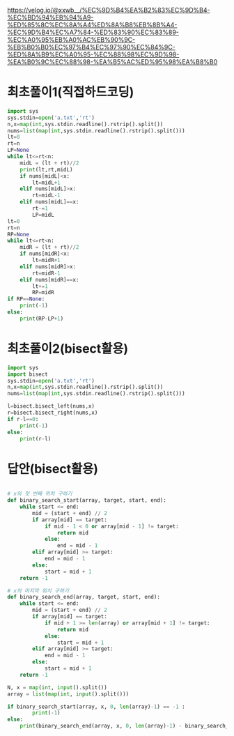 https://velog.io/@xxwb__/%EC%9D%B4%EA%B2%83%EC%9D%B4-%EC%BD%94%EB%94%A9-%ED%85%8C%EC%8A%A4%ED%8A%B8%EB%8B%A4-%EC%9D%B4%EC%A7%84-%ED%83%90%EC%83%89-%EC%A0%95%EB%A0%AC%EB%90%9C-%EB%B0%B0%EC%97%B4%EC%97%90%EC%84%9C-%ED%8A%B9%EC%A0%95-%EC%88%98%EC%9D%98-%EA%B0%9C%EC%88%98-%EA%B5%AC%ED%95%98%EA%B8%B0
# 최초풀이1(직접하드코딩)
```python
import sys
sys.stdin=open('a.txt','rt')
n,x=map(int,sys.stdin.readline().rstrip().split())
nums=list(map(int,sys.stdin.readline().rstrip().split()))
lt=0
rt=n
LP=None
while lt<=rt<n:
    midL = (lt + rt)//2
    print(lt,rt,midL)
    if nums[midL]<x:
        lt=midL+1
    elif nums[midL]>x:
        rt=midL-1
    elif nums[midL]==x:
        rt-=1
        LP=midL
lt=0
rt=n
RP=None
while lt<=rt<n:
    midR = (lt + rt)//2
    if nums[midR]<x:
        lt=midR+1
    elif nums[midR]>x:
        rt=midR-1
    elif nums[midR]==x:
        lt+=1
        RP=midR
if RP==None:
    print(-1)
else:
    print(RP-LP+1)
```

# 최초풀이2(bisect활용)

```python
import sys
import bisect
sys.stdin=open('a.txt','rt')
n,x=map(int,sys.stdin.readline().rstrip().split())
nums=list(map(int,sys.stdin.readline().rstrip().split()))

l=bisect.bisect_left(nums,x)
r=bisect.bisect_right(nums,x)
if r-l==0:
    print(-1)
else:
    print(r-l)
```

# 답안(bisect활용)

```python

# x의 첫 번째 위치 구하기
def binary_search_start(array, target, start, end):
    while start <= end:
        mid = (start + end) // 2
        if array[mid] == target:
            if mid - 1 < 0 or array[mid - 1] != target:
                return mid
            else:
                end = mid - 1 
        elif array[mid] >= target:
            end = mid - 1
        else:
            start = mid + 1
    return -1

# x의 마지막 위치 구하기
def binary_search_end(array, target, start, end):
    while start <= end:
        mid = (start + end) // 2
        if array[mid] == target:
            if mid + 1 >= len(array) or array[mid + 1] != target:
                return mid
            else:
                start = mid + 1 
        elif array[mid] >= target:
            end = mid - 1
        else:
            start = mid + 1
    return -1

N, x = map(int, input().split())
array = list(map(int, input().split()))

if binary_search_start(array, x, 0, len(array)-1) == -1 :
        print(-1)
else:
    print(binary_search_end(array, x, 0, len(array)-1) - binary_search_start(array, x, 0, len(array)-1) + 1)
```
